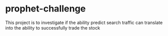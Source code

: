 # prophet-challenge
This project is to investigate if the ability predict search traffic can translate into the ability to successfully trade the stock
